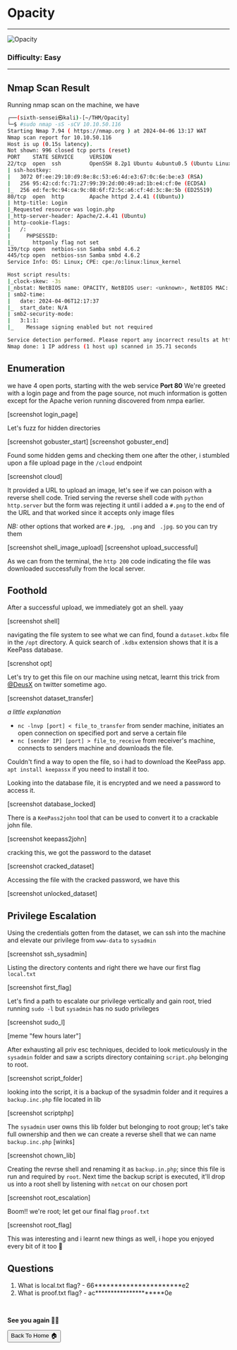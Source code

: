 # Opacity

***
![Opacity](https://tryhackme-images.s3.amazonaws.com/room-icons/328c078f7c5695439a46ba90ae48aaa0.png)

### Difficulty: Easy

***

## Nmap Scan Result

Running nmap scan on the machine, we have

```bash                                                                                 
┌──(sixth-sensei㉿kali)-[~/THM/Opacity]
└─$ #sudo nmap -sS -sCV 10.10.50.116
Starting Nmap 7.94 ( https://nmap.org ) at 2024-04-06 13:17 WAT
Nmap scan report for 10.10.50.116
Host is up (0.15s latency).
Not shown: 996 closed tcp ports (reset)
PORT    STATE SERVICE     VERSION
22/tcp  open  ssh         OpenSSH 8.2p1 Ubuntu 4ubuntu0.5 (Ubuntu Linux; protocol 2.0)
| ssh-hostkey: 
|   3072 0f:ee:29:10:d9:8e:8c:53:e6:4d:e3:67:0c:6e:be:e3 (RSA)
|   256 95:42:cd:fc:71:27:99:39:2d:00:49:ad:1b:e4:cf:0e (ECDSA)
|_  256 ed:fe:9c:94:ca:9c:08:6f:f2:5c:a6:cf:4d:3c:8e:5b (ED25519)
80/tcp  open  http        Apache httpd 2.4.41 ((Ubuntu))
| http-title: Login
|_Requested resource was login.php
|_http-server-header: Apache/2.4.41 (Ubuntu)
| http-cookie-flags: 
|   /: 
|     PHPSESSID: 
|_      httponly flag not set
139/tcp open  netbios-ssn Samba smbd 4.6.2
445/tcp open  netbios-ssn Samba smbd 4.6.2
Service Info: OS: Linux; CPE: cpe:/o:linux:linux_kernel

Host script results:
|_clock-skew: -3s
|_nbstat: NetBIOS name: OPACITY, NetBIOS user: <unknown>, NetBIOS MAC: <unknown> (unknown)
| smb2-time: 
|   date: 2024-04-06T12:17:37
|_  start_date: N/A
| smb2-security-mode: 
|   3:1:1: 
|_    Message signing enabled but not required

Service detection performed. Please report any incorrect results at https://nmap.org/submit/ .
Nmap done: 1 IP address (1 host up) scanned in 35.71 seconds

```

## Enumeration
we have 4 open ports, starting with the web service
**Port 80**
We're greeted with a login page and from the page source, not much information is gotten except for the Apache verion running discovered from nmpa earlier.

[screenshot login_page]

Let's fuzz for hidden directories

[screenshot gobuster_start]
[screenshot gobuster_end]

Found some hidden gems and checking them one after the other, i stumbled upon a file upload page in the `/cloud` endpoint

[screenshot cloud]

It provided a URL to upload an image, let's see if we can poison with a reverse shell code. Tried serving the reverse shell code with `python http.server` but the form was rejecting it until i added a `#.png` to the end of the URL and that worked since it accepts only image files

_NB:_ other options that worked are `#.jpg`, ` .png` and ` .jpg`. so you can try them

[screenshot  shell_image_upload]
[screenshot upload_successful]

As we can from the terminal, the `http 200` code indicating the file was downloaded successfully from the local server.

## Foothold

After a successful upload, we immediately got an shell. yaay 

[screenshot shell]

navigating the file system to see what we can find, found a `dataset.kdbx` file in the `/opt` directory. A quick search of `.kdbx` extension shows that it is a KeePass database.

[screnshot opt]

Let's try to get this file on our machine using netcat, learnt this trick from [@DeusX](https://twitter.com/deusx_45) on twitter sometime ago.

[screenshot dataset_transfer]

_a little explanation_

- `nc -lnvp [port] < file_to_transfer` from sender machine, initiates an open connection on specified port and serve a certain file
- `nc [sender IP] [port] > file_to_receive` from receiver's machine, connects to senders machine and downloads the file.

Couldn't find a way to open the file, so i had to download the KeePass app. `apt install keepassx` if you need to install it too.

Looking into the database file, it is encrypted and we need a password to access it. 

[screenshot database_locked]

There is a `KeePass2john` tool that can be used to convert it to a crackable john file.

[screenshot keepass2john]

cracking this, we got the password to the dataset

[screenshot cracked_dataset]

Accessing the file with the cracked password, we have this

[screenshot unlocked_dataset]

## Privilege Escalation

Using the credentials gotten from the dataset, we can ssh into the machine and elevate our privilege from `www-data` to `sysadmin`

[screenshot ssh_sysadmin]

Listing the directory contents and right there we have our first flag `local.txt`

[screenshot first_flag]

Let's find a path to escalate our privilege vertically and gain root, tried running `sudo -l` but `sysadmin` has no sudo privileges

[screenshot sudo_l]

[meme "few hours later"]

After exhausting all priv esc techniques, decided to look meticulously in the `sysadmin` folder and saw a scripts directory containing `script.php` belonging to root.

[screenshot script_folder]

looking into the script, it is a backup of the sysadmin folder and it requires a `backup.inc.php` file located in lib

[screenshot scriptphp]

The `sysadmin` user owns this lib folder but belonging to root group; let's take full ownership and then we can create a reverse shell that we can name `backup.inc.php` [winks]

[screenshot chown_lib]

Creating the revrse shell and renaming it as `backup.in.php`; since this file is run and required by `root`. Next time the backup script is executed, it'll drop us into a root shell by listening with `netcat` on our chosen port

[screenshot root_escalation]

Boom!! we're root; let get our final flag `proof.txt`

[screenshot root_flag]

This was interesting and i learnt new things as well, i hope you enjoyed every bit of it too 🤠



## Questions

1. What is local.txt flag? - 66**********************e2
2. What is proof.txt flag? - ac*********************0e

<br>

**See you again 👋🏽**


<button onclick="window.location.href='https://sixth-sensei.github.io';">Back To Home 🏠</button>

